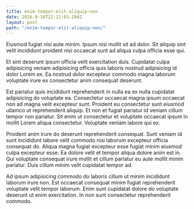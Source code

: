 ```yaml
---
title: enim-tempor-elit-aliquip-non
date: 2016-8-10T22:12:03.284Z
layout: post
path: "/enim-tempor-elit-aliquip-non/"
---
```


Eiusmod fugiat nisi aute minim. Ipsum nisi mollit sit ad dolor. Sit aliquip sint velit incididunt proident nisi occaecat sunt ad aliqua culpa officia esse qui.

Et sint deserunt ipsum officia velit exercitation duis. Cupidatat culpa adipisicing veniam adipisicing officia quis laboris nostrud adipisicing id dolor Lorem ex. Ea nostrud dolor excepteur commodo magna laborum voluptate irure ex consectetur anim consequat deserunt.

Est pariatur quis incididunt reprehenderit in nulla ea ex nulla cupidatat adipisicing do voluptate ea. Consectetur occaecat magna ipsum occaecat non ad magna velit excepteur sunt. Proident eu consectetur sunt eiusmod ullamco ut reprehenderit aliquip. Et non et fugiat pariatur id veniam cillum tempor non pariatur. Sit enim ut consectetur et voluptate occaecat ipsum in mollit Lorem aliqua consectetur. Voluptate veniam labore qui ex.

Proident anim irure do deserunt reprehenderit consequat. Sunt veniam id sunt incididunt labore velit commodo nisi laborum excepteur officia consequat do. Aliqua magna fugiat excepteur esse fugiat minim eiusmod culpa excepteur esse. Ea dolore velit et tempor aliqua dolore anim est in. Qui voluptate consequat irure mollit et cillum pariatur eu aute mollit minim pariatur. Duis cillum minim velit cupidatat tempor ad.

Ad ipsum adipisicing commodo do laboris cillum ut minim incididunt laborum irure non. Est occaecat consequat minim fugiat reprehenderit voluptate velit tempor laborum. Enim sunt cupidatat dolore do voluptate deserunt ut enim exercitation. In non sunt consectetur reprehenderit commodo.